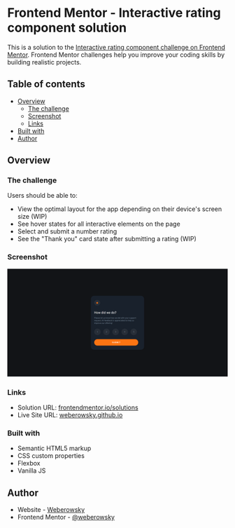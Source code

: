 # Frontend Mentor - Interactive rating component solution

This is a solution to the [Interactive rating component challenge on Frontend Mentor](https://www.frontendmentor.io/challenges/interactive-rating-component-koxpeBUmI). Frontend Mentor challenges help you improve your coding skills by building realistic projects. 

## Table of contents

- [Overview](#overview)
  - [The challenge](#the-challenge)
  - [Screenshot](#screenshot)
  - [Links](#links)
- [Built with](#built-with)
- [Author](#author)

## Overview

### The challenge

Users should be able to:

- View the optimal layout for the app depending on their device's screen size (WIP)
- See hover states for all interactive elements on the page
- Select and submit a number rating
- See the "Thank you" card state after submitting a rating (WIP)

### Screenshot

![](./screenshot.jpg)

### Links

- Solution URL: [frontendmentor.io/solutions](https://www.frontendmentor.io/solutions/interactive-rating-component-S6jRp6X3s6)
- Live Site URL: [weberowsky.github.io](https://weberowsky.github.io/Interactive-Rating-Component/)

### Built with

- Semantic HTML5 markup
- CSS custom properties
- Flexbox
- Vanilla JS

## Author

- Website - [Weberowsky](https://weberowsky.space)
- Frontend Mentor - [@weberowsky](https://www.frontendmentor.io/profile/weberowsky)

